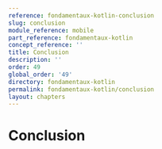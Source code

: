 ```yaml
---
reference: fondamentaux-kotlin-conclusion
slug: conclusion
module_reference: mobile
part_reference: fondamentaux-kotlin
concept_reference: ''
title: Conclusion
description: ''
order: 49
global_order: '49'
directory: fondamentaux-kotlin
permalink: fondamentaux-kotlin/conclusion
layout: chapters
---
```


# Conclusion